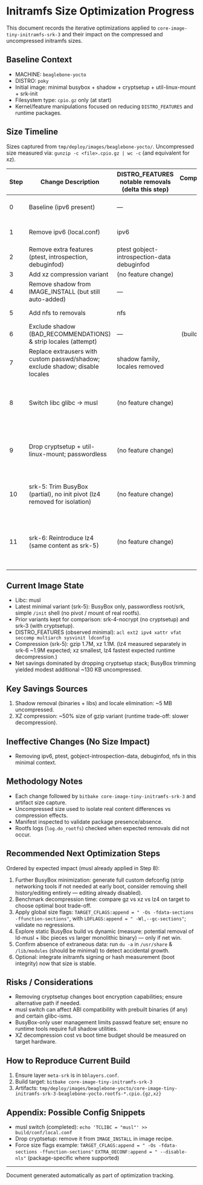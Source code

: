 # Initramfs Size Optimization Progress

This document records the iterative optimizations applied to `core-image-tiny-initramfs-srk-3` and their impact on the compressed and uncompressed initramfs sizes.

## Baseline Context

- MACHINE: `beaglebone-yocto`
- DISTRO: `poky`
- Initial image: minimal busybox + shadow + cryptsetup + util-linux-mount + srk-init
- Filesystem type: `cpio.gz` only (at start)
- Kernel/feature manipulations focused on reducing `DISTRO_FEATURES` and runtime packages.

## Size Timeline

Sizes captured from `tmp/deploy/images/beaglebone-yocto/`.
Uncompressed size measured via: `gunzip -c <file>.cpio.gz | wc -c` (and equivalent for xz).

| Step | Change Description | DISTRO_FEATURES notable removals (delta this step) | Compressed (gz) | Compressed (xz) | Uncompressed | Δ Uncompressed vs Previous | Notes |
|------|--------------------|-----------------------------------------------|----------------:|----------------:|-------------:|---------------------------:|-------|
| 0 | Baseline (ipv6 present) | — | 14M | — | 31,856,640 | — | Busybox + shadow + cryptsetup + util-linux-mount |
| 1 | Remove ipv6 (local.conf) | ipv6 | 14M | — | 31,856,640 | 0 | No packages depended on ipv6; no change |
| 2 | Remove extra features (ptest, introspection, debuginfod) | ptest gobject-introspection-data debuginfod | 14M | — | 31,856,640 | 0 | Features not pulling packages in this image |
| 3 | Add xz compression variant | (no feature change) | 14M | 7.4M | 31,856,640 | 0 | XZ ~47% of gzip size |
| 4 | Remove shadow from IMAGE_INSTALL (but still auto-added) | — | 14M | 7.4M | 31,856,640 | 0 | DNF added shadow due to user creation tooling |
| 5 | Add nfs to removals | nfs | 14M | 7.4M | 31,856,640 | 0 | nfs not contributing packages in this set |
| 6 | Exclude shadow (BAD_RECOMMENDATIONS) & strip locales (attempt) | — | (build failed) | — | — | — | DNF error: shadow explicitly required (extrausers) |
| 7 | Replace extrausers with custom passwd/shadow; exclude shadow; disable locales | shadow family, locales removed | 13M | 6.6M | 26,629,120 | -5,227,520 | Successful removal of shadow + locale data |
| 8 | Switch libc glibc -> musl | (no feature change) | 13M | 6.6M | 26,633,216 | +4,096 | libc swap yielded negligible net change; further savings require dropping cryptsetup/devmapper stack |
| 9 | Drop cryptsetup + util-linux-mount; passwordless | (no feature change) | 1.7M | 1.1M | 3,536,896 | -23,096,320 | Massive reduction: removal of cryptsetup, its deps (openssl, libdevmapper, argon2), mount util; BusyBox only |
| 10 | srk-5: Trim BusyBox (partial), no init pivot (lz4 removed for isolation) | (no feature change) | 1.7M | 1.1M | 3,405,312 | -131,584 | lz4 moved to Step 11 to isolate compression impact; minor uncompressed drop from trimming applets |
| 11 | srk-6: Reintroduce lz4 (same content as srk-5) | (no feature change) | 1.7M | 1.1M | 3,405,312 | 0 | Adds cpio.lz4 (1.9M); gz 1,698,462 B vs 1,698,467 B (srk-5), xz 1,089,252 B vs 1,089,188 B (insignificant variance) |

## Current Image State

- Libc: musl
- Latest minimal variant (srk-5): BusyBox only, passwordless root/srk, simple `/init` shell (no pivot / mount of real rootfs).
- Prior variants kept for comparison: srk-4-nocrypt (no cryptsetup) and srk-3 (with cryptsetup).
- DISTRO_FEATURES (observed minimal): `acl ext2 ipv4 xattr vfat seccomp multiarch sysvinit ldconfig`
- Compression (srk-5): gzip 1.7M, xz 1.1M. (lz4 measured separately in srk-6 ~1.9M expected; xz smallest, lz4 fastest expected runtime decompression.)
- Net savings dominated by dropping cryptsetup stack; BusyBox trimming yielded modest additional ~130 KB uncompressed.

## Key Savings Sources

1. Shadow removal (binaries + libs) and locale elimination: ~5 MB uncompressed.
2. XZ compression: ~50% size of gzip variant (runtime trade-off: slower decompression).

## Ineffective Changes (No Size Impact)

- Removing ipv6, ptest, gobject-introspection-data, debuginfod, nfs in this minimal context.

## Methodology Notes

- Each change followed by `bitbake core-image-tiny-initramfs-srk-3` and artifact size capture.
- Uncompressed size used to isolate real content differences vs compression effects.
- Manifest inspected to validate package presence/absence.
- Rootfs logs (`log.do_rootfs`) checked when expected removals did not occur.

## Recommended Next Optimization Steps

Ordered by expected impact (musl already applied in Step 8):

1. Further BusyBox minimization: generate full custom defconfig (strip networking tools if not needed at early boot, consider removing shell history/editing entirely — editing already disabled).
2. Benchmark decompression time: compare gz vs xz vs lz4 on target to choose optimal boot trade-off.
3. Apply global size flags: `TARGET_CFLAGS:append = " -Os -fdata-sections -ffunction-sections"`, with `LDFLAGS:append = " -Wl,--gc-sections"`; validate no regressions.
4. Explore static BusyBox build vs dynamic (measure: potential removal of ld-musl + libc pieces vs larger monolithic binary) — only if net win.
5. Confirm absence of extraneous data: run `du -a` in `/usr/share` & `/lib/modules` (should be minimal) to detect accidental growth.
6. Optional: integrate initramfs signing or hash measurement (boot integrity) now that size is stable.

## Risks / Considerations

- Removing cryptsetup changes boot encryption capabilities; ensure alternative path if needed.
- musl switch can affect ABI compatibility with prebuilt binaries (if any) and certain glibc-isms.
- BusyBox-only user management limits passwd feature set; ensure no runtime tools require full shadow utilities.
- XZ decompression cost vs boot time budget should be measured on target hardware.

## How to Reproduce Current Build

1. Ensure layer `meta-srk` is in `bblayers.conf`.
2. Build target:
   `bitbake core-image-tiny-initramfs-srk-3`
3. Artifacts: `tmp/deploy/images/beaglebone-yocto/core-image-tiny-initramfs-srk-3-beaglebone-yocto.rootfs-*.cpio.{gz,xz}`

## Appendix: Possible Config Snippets

- musl switch (completed): `echo 'TCLIBC = "musl"' >> build/conf/local.conf`
- Drop cryptsetup: remove it from `IMAGE_INSTALL` in image recipe.
- Force size flags example:
  `TARGET_CFLAGS:append = " -Os -fdata-sections -ffunction-sections"`
  `EXTRA_OECONF:append = " --disable-nls"` (package-specific where supported)

---
Document generated automatically as part of optimization tracking.
